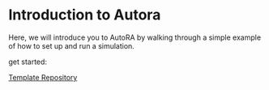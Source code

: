 # Introduction to Autora

Here, we will introduce you to AutoRA by walking through a simple example of how to set up and run a simulation.

get started:

[Template Repository](https://github.com/younesStrittmatter/ASDMB-Tutorial-Basics)